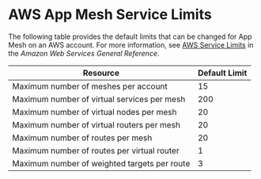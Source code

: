 # AWS App Mesh Service Limits<a name="service_limits"></a>

The following table provides the default limits that can be changed for App Mesh on an AWS account\. For more information, see [AWS Service Limits](https://docs.aws.amazon.com/general/latest/gr/aws_service_limits.html) in the *Amazon Web Services General Reference*\.


| Resource | Default Limit | 
| --- | --- | 
| Maximum number of meshes per account | 15 | 
| Maximum number of virtual services per mesh | 200 | 
| Maximum number of virtual nodes per mesh | 20 | 
| Maximum number of virtual routers per mesh | 20 | 
| Maximum number of routes per mesh | 20 | 
| Maximum number of routes per virtual router | 1 | 
| Maximum number of weighted targets per route | 3 | 